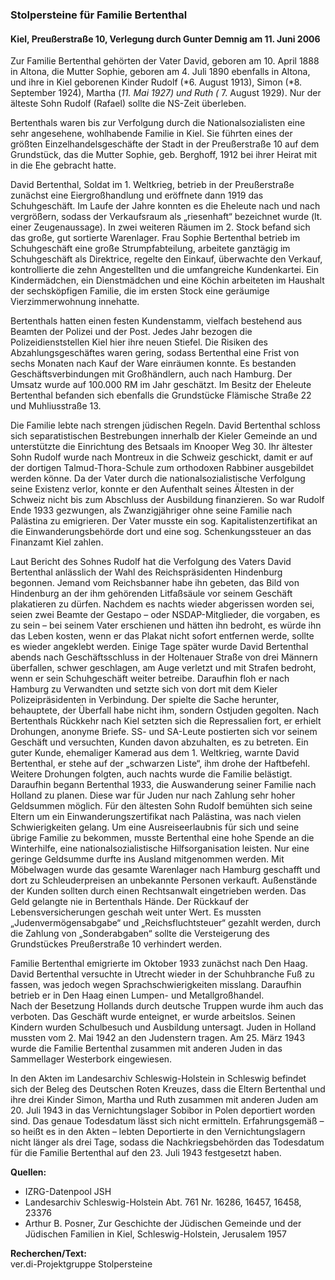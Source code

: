 ### Stolpersteine für Familie Bertenthal
#### Kiel, Preußerstraße 10, Verlegung durch Gunter Demnig am 11. Juni 2006

Zur Familie Bertenthal gehörten der Vater David, geboren am 10. April 1888 in Altona, die Mutter Sophie, geboren am 4. Juli 1890 ebenfalls in Altona, und ihre in Kiel geborenen Kinder Rudolf (*6. August 1913), Simon (*8. September 1924), Martha (*11. Mai 1927) und Ruth (* 7. August 1929). Nur der älteste Sohn Rudolf (Rafael) sollte die NS-Zeit überleben.

Bertenthals waren bis zur Verfolgung durch die Nationalsozialisten eine sehr angesehene, wohlhabende Familie in Kiel. Sie führten eines der größten Einzelhandelsgeschäfte der Stadt in der Preußerstraße 10 auf dem Grundstück, das die Mutter Sophie, geb. Berghoff, 1912 bei ihrer Heirat mit in die Ehe gebracht hatte.

David Bertenthal, Soldat im 1. Weltkrieg, betrieb in der Preußerstraße zunächst eine Eiergroßhandlung und eröffnete dann 1919 das Schuhgeschäft. Im Laufe der Jahre konnten es die Eheleute nach und nach vergrößern, sodass der Verkaufsraum als „riesenhaft“ bezeichnet wurde (lt. einer Zeugenaussage). In zwei weiteren Räumen im 2. Stock befand sich das große, gut sortierte Warenlager. Frau Sophie Bertenthal betrieb im Schuhgeschäft eine große Strumpfabteilung, arbeitete ganztägig im Schuhgeschäft als Direktrice, regelte den Einkauf, überwachte den Verkauf, kontrollierte die zehn Angestellten und die umfangreiche Kundenkartei. Ein Kindermädchen, ein Dienstmädchen und eine Köchin arbeiteten im Haushalt der sechsköpfigen Familie, die im ersten Stock eine geräumige Vierzimmerwohnung innehatte.

Bertenthals hatten einen festen Kundenstamm, vielfach bestehend aus Beamten der Polizei und der Post. Jedes Jahr bezogen die Polizeidienststellen Kiel hier ihre neuen Stiefel. Die Risiken des Abzahlungsgeschäftes waren gering, sodass Bertenthal eine Frist von sechs Monaten nach Kauf der Ware einräumen konnte. Es bestanden Geschäftsverbindungen mit Großhändlern, auch nach Hamburg. Der Umsatz wurde auf 100.000 RM im Jahr geschätzt. Im Besitz der Eheleute Bertenthal befanden sich ebenfalls die Grundstücke Flämische Straße 22 und Muhliusstraße 13.

Die Familie lebte nach strengen jüdischen Regeln. David Bertenthal schloss sich separatistischen Bestrebungen innerhalb der Kieler Gemeinde an und unterstützte die Einrichtung des Betsaals im Knooper Weg 30. Ihr ältester Sohn Rudolf wurde nach Montreux in die Schweiz geschickt, damit er auf der dortigen Talmud-Thora-Schule zum orthodoxen Rabbiner ausgebildet werden könne. Da der Vater durch die nationalsozialistische Verfolgung seine Existenz verlor, konnte er den Aufenthalt seines Ältesten in der Schweiz nicht bis zum Abschluss der Ausbildung finanzieren. So war Rudolf Ende 1933 gezwungen, als Zwanzigjähriger ohne seine Familie nach Palästina zu emigrieren. Der Vater musste ein sog. Kapitalistenzertifikat an die Einwanderungsbehörde dort und eine sog. Schenkungssteuer an das Finanzamt Kiel zahlen.

Laut Bericht des Sohnes Rudolf hat die Verfolgung des Vaters David Bertenthal anlässlich der Wahl des Reichspräsidenten Hindenburg begonnen. Jemand vom Reichsbanner habe ihn gebeten, das Bild von Hindenburg an der ihm gehörenden Litfaßsäule vor seinem Geschäft plakatieren zu dürfen. Nachdem es nachts wieder abgerissen worden sei, seien zwei Beamte der Gestapo – oder NSDAP-Mitglieder, die vorgaben, es zu sein – bei seinem Vater erschienen und hätten ihn bedroht, es würde ihn das Leben kosten, wenn er das Plakat nicht sofort entfernen werde, sollte es wieder angeklebt werden. Einige Tage später wurde David Bertenthal abends nach Geschäftsschluss in der Holtenauer Straße von drei Männern überfallen, schwer geschlagen, am Auge verletzt und mit Strafen bedroht, wenn er sein Schuhgeschäft weiter betreibe. Daraufhin floh er nach Hamburg zu Verwandten und
setzte sich von dort mit dem Kieler Polizeipräsidenten in Verbindung. Der spielte die Sache herunter, behauptete, der Überfall habe nicht ihm, sondern Ostjuden gegolten. Nach Bertenthals Rückkehr nach Kiel setzten sich die Repressalien fort, er erhielt Drohungen, anonyme Briefe. SS- und SA-Leute postierten sich vor seinem Geschäft und versuchten, Kunden davon abzuhalten, es zu betreten. Ein guter Kunde, ehemaliger Kamerad aus dem 1. Weltkrieg, warnte David Bertenthal, er stehe auf der „schwarzen Liste“, ihm drohe der Haftbefehl. Weitere Drohungen folgten, auch nachts wurde die Familie belästigt.
Daraufhin begann Bertenthal 1933, die Auswanderung seiner Familie nach Holland zu planen. Diese war für Juden nur nach Zahlung sehr hoher Geldsummen möglich. Für den ältesten Sohn Rudolf bemühten sich seine Eltern um ein Einwanderungszertifikat nach Palästina, was nach vielen Schwierigkeiten gelang. Um eine Ausreiseerlaubnis für sich und seine übrige Familie zu bekommen, musste Bertenthal eine hohe Spende an die Winterhilfe, eine nationalsozialistische Hilfsorganisation leisten. Nur eine geringe Geldsumme durfte ins Ausland mitgenommen werden. Mit Möbelwagen wurde das gesamte Warenlager nach Hamburg geschafft und dort zu Schleuderpreisen an unbekannte Personen verkauft. Außenstände der Kunden sollten durch einen Rechtsanwalt eingetrieben werden. Das Geld gelangte nie in Bertenthals Hände. Der Rückkauf der Lebensversicherungen geschah weit unter Wert. Es mussten „Judenvermögensabgabe“ und „Reichsfluchtsteuer“ gezahlt werden, durch die Zahlung von „Sonderabgaben“ sollte die Versteigerung des Grundstückes Preußerstraße 10 verhindert werden.

Familie Bertenthal emigrierte im Oktober 1933 zunächst nach Den Haag. David Bertenthal versuchte in Utrecht wieder in der Schuhbranche Fuß zu fassen, was jedoch wegen Sprachschwierigkeiten misslang. Daraufhin betrieb er in Den Haag einen Lumpen- und Metallgroßhandel.  
Nach der Besetzung Hollands durch deutsche Truppen wurde ihm auch das verboten. Das Geschäft wurde enteignet, er wurde arbeitslos. Seinen Kindern wurden Schulbesuch und Ausbildung untersagt. Juden in Holland mussten vom 2. Mai 1942 an den Judenstern tragen. Am 25. März 1943 wurde die Familie Bertenthal zusammen mit anderen Juden in das Sammellager Westerbork eingewiesen.

In den Akten im Landesarchiv Schleswig-Holstein in Schleswig befindet sich der Beleg des Deutschen Roten Kreuzes, dass die Eltern Bertenthal und ihre drei Kinder Simon, Martha und Ruth zusammen mit anderen Juden am 20. Juli 1943 in das Vernichtungslager Sobibor in Polen deportiert worden sind. Das genaue Todesdatum lässt sich nicht ermitteln. Erfahrungsgemäß – so heißt es in den Akten – lebten Deportierte in den Vernichtungslagern nicht länger als drei Tage, sodass die Nachkriegsbehörden das Todesdatum für die Familie Bertenthal auf den 23. Juli 1943 festgesetzt haben.

**Quellen:**
- IZRG-Datenpool JSH
- Landesarchiv Schleswig-Holstein Abt. 761 Nr. 16286, 16457, 16458, 23376
- Arthur B. Posner, Zur Geschichte der Jüdischen Gemeinde und der Jüdischen Familien in Kiel, Schleswig-Holstein, Jerusalem 1957

**Recherchen/Text:**  
ver.di-Projektgruppe Stolpersteine